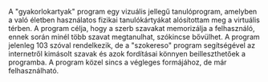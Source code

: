A "gyakorlokartyak" program egy vizuális jellegű tanulóprogram, amelyben a való életben használatos fizikai tanulókártyákat alósítottam meg a virtuális térben. A program célja, hogy a szerb szavakat memorizálja a felhasználó, ennek során minél több szavat megtanulhat, szókincse bővülhet. A program jelenleg 103 szóval rendelkezik, de a "szokereso" program segítségével az internetről kimásolt szavak és azok fordításai könnyen beilleszthetőek a programba.
A program közel sincs a végleges formájához, de már felhasználható.
